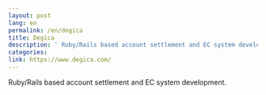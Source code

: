 ```yaml
---
layout: post
lang: en
permalink: /en/degica
title: Degica
description: ' Ruby/Rails based account settlement and EC system development. '
categories: 
link: https://www.degica.com/
---
```


<p>Ruby/Rails based account settlement and EC system development.</p>
